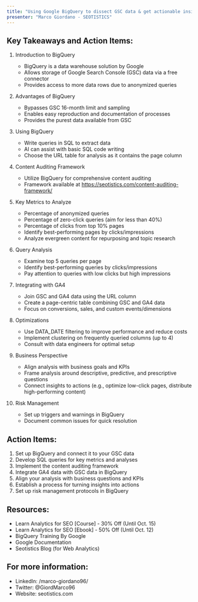 ```yaml
---
title: "Using Google BigQuery to dissect GSC data & get actionable insights"
presenter: "Marco Giordano - SEOTISTICS"
---
```

## Key Takeaways and Action Items:

1. Introduction to BigQuery
   - BigQuery is a data warehouse solution by Google
   - Allows storage of Google Search Console (GSC) data via a free connector
   - Provides access to more data rows due to anonymized queries

2. Advantages of BigQuery
   - Bypasses GSC 16-month limit and sampling
   - Enables easy reproduction and documentation of processes
   - Provides the purest data available from GSC

3. Using BigQuery
   - Write queries in SQL to extract data
   - AI can assist with basic SQL code writing
   - Choose the URL table for analysis as it contains the page column

4. Content Auditing Framework
   - Utilize BigQuery for comprehensive content auditing
   - Framework available at https://seotistics.com/content-auditing-framework/

5. Key Metrics to Analyze
   - Percentage of anonymized queries
   - Percentage of zero-click queries (aim for less than 40%)
   - Percentage of clicks from top 10% pages
   - Identify best-performing pages by clicks/impressions
   - Analyze evergreen content for repurposing and topic research

6. Query Analysis
   - Examine top 5 queries per page
   - Identify best-performing queries by clicks/impressions
   - Pay attention to queries with low clicks but high impressions

7. Integrating with GA4
   - Join GSC and GA4 data using the URL column
   - Create a page-centric table combining GSC and GA4 data
   - Focus on conversions, sales, and custom events/dimensions

8. Optimizations
   - Use DATA_DATE filtering to improve performance and reduce costs
   - Implement clustering on frequently queried columns (up to 4)
   - Consult with data engineers for optimal setup

9. Business Perspective
   - Align analysis with business goals and KPIs
   - Frame analysis around descriptive, predictive, and prescriptive questions
   - Connect insights to actions (e.g., optimize low-click pages, distribute high-performing content)

10. Risk Management
    - Set up triggers and warnings in BigQuery
    - Document common issues for quick resolution

## Action Items:
1. Set up BigQuery and connect it to your GSC data
2. Develop SQL queries for key metrics and analyses
3. Implement the content auditing framework
4. Integrate GA4 data with GSC data in BigQuery
5. Align your analysis with business questions and KPIs
6. Establish a process for turning insights into actions
7. Set up risk management protocols in BigQuery

## Resources:
- Learn Analytics for SEO [Course] - 30% Off (Until Oct. 15)
- Learn Analytics for SEO [Ebook] - 50% Off (Until Oct. 12)
- BigQuery Training By Google
- Google Documentation
- Seotistics Blog (for Web Analytics)

## For more information: 
- LinkedIn: /marco-giordano96/
- Twitter: @GiordMarco96
- Website: seotistics.com
